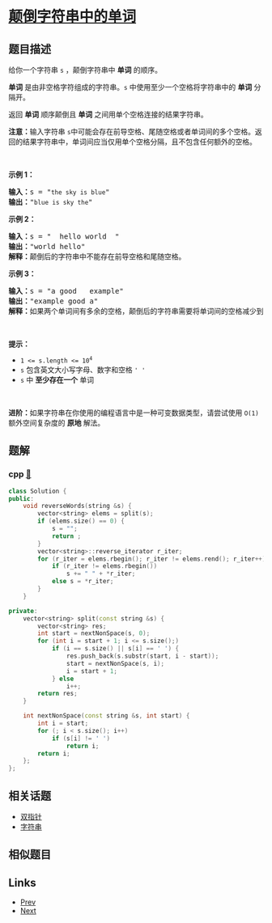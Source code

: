 
# [颠倒字符串中的单词](https://leetcode-cn.com/problems/reverse-words-in-a-string)

## 题目描述

<p>给你一个字符串 <code>s</code> ，颠倒字符串中 <strong>单词</strong> 的顺序。</p>

<p><strong>单词</strong> 是由非空格字符组成的字符串。<code>s</code> 中使用至少一个空格将字符串中的 <strong>单词</strong> 分隔开。</p>

<p>返回 <strong>单词</strong> 顺序颠倒且 <strong>单词</strong> 之间用单个空格连接的结果字符串。</p>

<p><strong>注意：</strong>输入字符串 <code>s</code>中可能会存在前导空格、尾随空格或者单词间的多个空格。返回的结果字符串中，单词间应当仅用单个空格分隔，且不包含任何额外的空格。</p>

<p>&nbsp;</p>

<p><strong>示例 1：</strong></p>

<pre>
<strong>输入：</strong>s = "<code>the sky is blue</code>"
<strong>输出：</strong>"<code>blue is sky the</code>"
</pre>

<p><strong>示例 2：</strong></p>

<pre>
<strong>输入：</strong>s = " &nbsp;hello world &nbsp;"
<strong>输出：</strong>"world hello"
<strong>解释：</strong>颠倒后的字符串中不能存在前导空格和尾随空格。
</pre>

<p><strong>示例 3：</strong></p>

<pre>
<strong>输入：</strong>s = "a good &nbsp; example"
<strong>输出：</strong>"example good a"
<strong>解释：</strong>如果两个单词间有多余的空格，颠倒后的字符串需要将单词间的空格减少到仅有一个。
</pre>

<p>&nbsp;</p>

<p><strong>提示：</strong></p>

<ul>
	<li><code>1 &lt;= s.length &lt;= 10<sup>4</sup></code></li>
	<li><code>s</code> 包含英文大小写字母、数字和空格 <code>' '</code></li>
	<li><code>s</code> 中 <strong>至少存在一个</strong> 单词</li>
</ul>

<ul>
</ul>

<p>&nbsp;</p>

<p><strong>进阶：</strong>如果字符串在你使用的编程语言中是一种可变数据类型，请尝试使用&nbsp;<code>O(1)</code> 额外空间复杂度的 <strong>原地</strong> 解法。</p>


## 题解

### cpp [🔗](reverse-words-in-a-string.cpp) 
```cpp
class Solution {
public:
    void reverseWords(string &s) {
        vector<string> elems = split(s);
        if (elems.size() == 0) {
            s = "";
            return ;
        }
        vector<string>::reverse_iterator r_iter;
        for (r_iter = elems.rbegin(); r_iter != elems.rend(); r_iter++) {
            if (r_iter != elems.rbegin())
                s += " " + *r_iter;
            else s = *r_iter;
        }
    }

private:
    vector<string> split(const string &s) {
        vector<string> res;
        int start = nextNonSpace(s, 0);
        for (int i = start + 1; i <= s.size();)
            if (i == s.size() || s[i] == ' ') {
                res.push_back(s.substr(start, i - start));
                start = nextNonSpace(s, i);
                i = start + 1;
            } else
                i++;
        return res;
    }

    int nextNonSpace(const string &s, int start) {
        int i = start;
        for (; i < s.size(); i++)
            if (s[i] != ' ')
                return i;
        return i;
    };
};
```


## 相关话题

- [双指针](https://leetcode-cn.com/tag/two-pointers) 
- [字符串](https://leetcode-cn.com/tag/string) 


## 相似题目



## Links

- [Prev](../evaluate-reverse-polish-notation/README.md) 
- [Next](../min-stack/README.md) 

